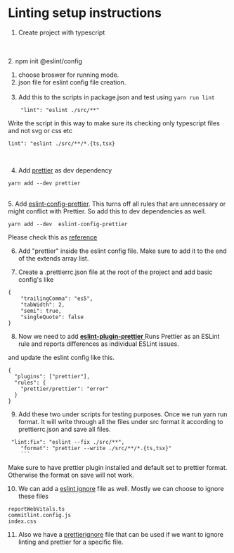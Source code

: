 # Linting setup instructions

1. Create project with typescript

<br/><br/> 2. npm init @eslint/config

1.  choose broswer for running mode.
2.  json file for eslint config file creation.
    <br/><br/>
3.  Add this to the scripts in package.json and test using `yarn run lint`

```
    "lint": "eslint ./src/**"
```

Write the script in this way to make sure its checking only typescript files and not svg or css etc

```
lint": "eslint ./src/**/*.{ts,tsx}
```

<br/>

4.  Add [prettier](https://prettier.io/) as dev dependency

```
yarn add --dev prettier
```

<br/> 5. Add [eslint-config-prettier](https://github.com/prettier/eslint-config-prettier/).
This turns off all rules that are unnecessary or might conflict with Prettier.
So add this to dev dependencies as well.

```
yarn add --dev  eslint-config-prettier
```

Please check this as [reference](https://prettier.io/docs/en/integrating-with-linters.html)

6. Add "prettier" inside the eslint config file. Make sure to add it to the end of the extends array list.

7. Create a .prettierrc.json file at the root of the project and add basic config's like

```
{
    "trailingComma": "es5",
    "tabWidth": 2,
    "semi": true,
    "singleQuote": false
}
```

8. Now we need to add [**eslint-plugin-prettier** ](https://github.com/prettier/eslint-plugin-prettier)
   Runs Prettier as an ESLint rule and reports differences as individual ESLint issues.

and update the eslint config like this.

```
{
  "plugins": ["prettier"],
  "rules": {
    "prettier/prettier": "error"
  }
}
```

9. Add these two under scripts for testing purposes.
   Once we run yarn run format. It will write through all the files under src format it according to prettierrc.json and save all files.

````
 "lint:fix": "eslint --fix ./src/**",
    "format": "prettier --write ./src/**/*.{ts,tsx}"
    ```
````

Make sure to have prettier plugin installed and default set to prettier format. Otherwise the format on save will not work.

10. We can add a [eslint ignore](<https://eslint.org/docs/latest/use/configure/ignore#:~:text=You%20can%20configure%20ESLint%20to,(%20.eslintignore%20by%20default).>) file as well. Mostly we can choose to ignore these files

```
reportWebVitals.ts
commitlint.config.js
index.css
```

11. Also we have a [prettierignore](https://prettier.io/docs/en/ignore.html) file that can be used if we want to ignore linting and prettier for a specific file.
